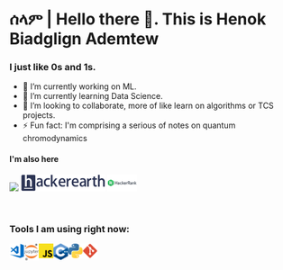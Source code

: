 # ሰላም | Hello there 👋. This is Henok Biadglign Ademtew

### I just like 0s and 1s.

- 🔭 I’m currently working on ML.
- 🌱 I’m currently learning Data Science.
- 👯 I’m looking to collaborate, more of like learn on algorithms or TCS projects.
- ⚡ Fun fact: I'm comprising a serious of notes on quantum chromodynamics

#### I'm also here
<p align="center">

  <a href=https://www.linkedin.com/in/henok-ademtew-7729b2183/><img height="30" src="https://img.shields.io/badge/linkedin-blue.svg?&style=for-the-badge&logo=linkedin&logoColor=white" /></a>
  <a href=https://www.hackerearth.com/@henokb2124/><img height="30" src = "https://github.com/HenokB/HenokB/blob/main/he.png"></a>
  <a href=https://www.hackerrank.com/HenokB/><img height="30" src = "https://github.com/HenokB/HenokB/blob/main/hackerrank.png"></a>
  

<br />


### Tools I am using right now:


<img align="left" alt="Visual Studio Code" width="26px" src="https://raw.githubusercontent.com/HenokB/HenokB/main/vscode.png" />
<img align="left" alt="Jupyter Notebook" width="26px" src="https://raw.githubusercontent.com/HenokB/HenokB/main/jupyter.png" />
<img align="left" alt="js" width="26px" src="https://raw.githubusercontent.com/HenokB/HenokB/main/js.png" />
<img align="left" alt="C++" width="26px" src="https://raw.githubusercontent.com/HenokB/HenokB/main/cpp.png" />
<img align="left" alt="python" width="26px" src="https://raw.githubusercontent.com/HenokB/HenokB/main/python.png" />
<img align="left" alt="git" width="26px" src="https://raw.githubusercontent.com/HenokB/HenokB/main/git.png" />

<br/>


